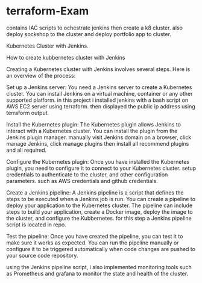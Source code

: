 # terraform-Exam
contains IAC scripts to ochestrate jenkins then create a k8 cluster. also deploy sockshop to the cluster and deploy portfolio app to cluster.


Kubernetes Cluster with Jenkins.


How to create kubbernetes cluster with Jenkins 

Creating a Kubernetes cluster with Jenkins involves several steps. Here is an overview of the process:

Set up a Jenkins server: You need a Jenkins server to create a Kubernetes cluster. You can install Jenkins on a virtual machine, container or any other supported platform. in this project i installed jenkins with a bash script on AWS EC2 server using terraform. then displayed the public ip address using terraform output.

Install the Kubernetes plugin: The Kubernetes plugin allows Jenkins to interact with a Kubernetes cluster. You can install the plugin from the Jenkins plugin manager. manually visit Jenkins domain on a browser, click manage Jenkins, click manage plugins then install all recommend plugins and all required.

Configure the Kubernetes plugin: Once you have installed the Kubernetes plugin, you need to configure it to connect to your Kubernetes cluster. setup credentials to authenticate to the cluster, and other configuration parameters. such as AWS credentials and github credentials.

Create a Jenkins pipeline: A Jenkins pipeline is a script that defines the steps to be executed when a Jenkins job is run. You can create a pipeline to deploy your application to the Kubernetes cluster. The pipeline can include steps to build your application, create a Docker image, deploy the image to the cluster, and configure the Kubbernetes. for this step a Jenkins pipeline script is located in repo.

Test the pipeline: Once you have created the pipeline, you can test it to make sure it works as expected. You can run the pipeline manually or configure it to be triggered automatically when code changes are pushed to your source code repository.

using the Jenkins pipeline script, i also implemented monitoring tools such as Prometheus and grafana to monitor the state and health of the cluster.



